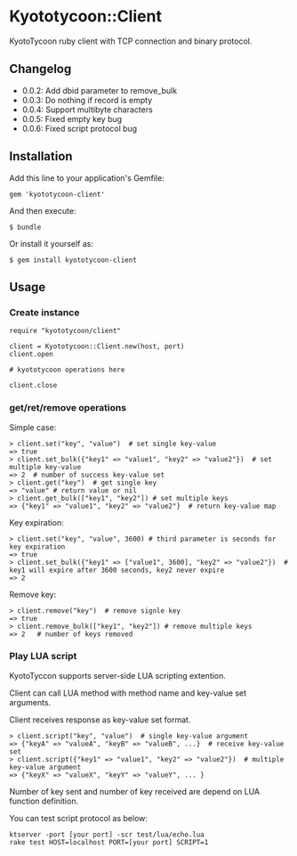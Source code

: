 # Kyototycoon::Client

KyotoTycoon ruby client with TCP connection and binary protocol.

## Changelog

* 0.0.2: Add dbid parameter to remove_bulk
* 0.0.3: Do nothing if record is empty
* 0.0.4: Support multibyte characters
* 0.0.5: Fixed empty key bug
* 0.0.6: Fixed script protocol bug


## Installation

Add this line to your application's Gemfile:

    gem 'kyototycoon-client'

And then execute:

    $ bundle

Or install it yourself as:

    $ gem install kyototycoon-client

## Usage

### Create instance

    require "kyototycoon/client"
    
    client = Kyototycoon::Client.new(host, port)
    client.open
    
    # kyototycoon operations here
    
    client.close

### get/ret/remove operations

Simple case:  

    > client.set("key", "value")  # set single key-value
    => true
    > client.set_bulk({"key1" => "value1", "key2" => "value2"})  # set multiple key-value
    => 2  # number of success key-value set
    > client.get("key")  # get single key 
    => "value" # return value or nil
    > client.get_bulk(["key1", "key2"]) # set multiple keys
    => {"key1" => "value1", "key2" => "value2"}  # return key-value map

Key expiration:  

    > client.set("key", "value", 3600) # third parameter is seconds for key expiration
    => true
    > client.set_bulk({"key1" => ["value1", 3600], "key2" => "value2"})  # key1 will expire after 3600 seconds, key2 never expire
    => 2

Remove key:  

    > client.remove("key")  # remove signle key
    => true
    > client.remove_bulk(["key1", "key2"]) # remove multiple keys 
    => 2   # number of keys removed

### Play LUA script

KyotoTyccon supports server-side LUA scripting extention.

Client can call LUA method with method name and key-value set arguments.

Client receives response as key-value set format.

    > client.script("key", "value")  # single key-value argument
    => {"keyA" => "valueA", "keyB" => "valueB", ...}  # receive key-value set
    > client.script({"key1" => "value1", "key2" => "value2"})  # multiple key-value argument
    => {"keyX" => "valueX", "keyY" => "valueY", ... } 

Number of key sent and number of key received are depend on LUA function definition.

You can test script protocol as below:

    ktserver -port [your port] -scr test/lua/echo.lua
    rake test HOST=localhost PORT=[your port] SCRIPT=1
